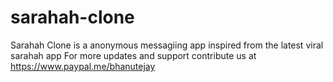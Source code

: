 # sarahah-clone
Sarahah Clone is a anonymous messagiing app inspired from the latest viral sarahah app
For more updates and support contribute us at https://www.paypal.me/bhanutejay
